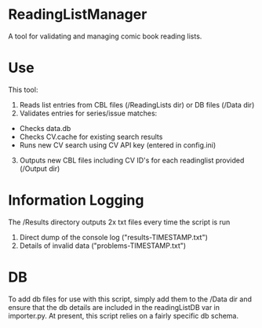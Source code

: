 # ReadingListManager
A tool for validating and managing comic book reading lists.

# Use
This tool:
1. Reads list entries from CBL files (/ReadingLists dir) or DB files (/Data dir)
2. Validates entries for series/issue matches:
  - Checks data.db
  - Checks CV.cache for existing search results
  - Runs new CV search using CV API key (entered in config.ini)
3. Outputs new CBL files including CV ID's for each readinglist provided (/Output dir)

# Information Logging
The /Results directory outputs 2x txt files every time the script is run
1. Direct dump of the console log ("results-TIMESTAMP.txt")
2. Details of invalid data ("problems-TIMESTAMP.txt")

# DB
To add db files for use with this script, simply add them to the /Data dir and ensure that the db details are included in the readingListDB var in importer.py. At present, this script relies on a fairly specific db schema. 
